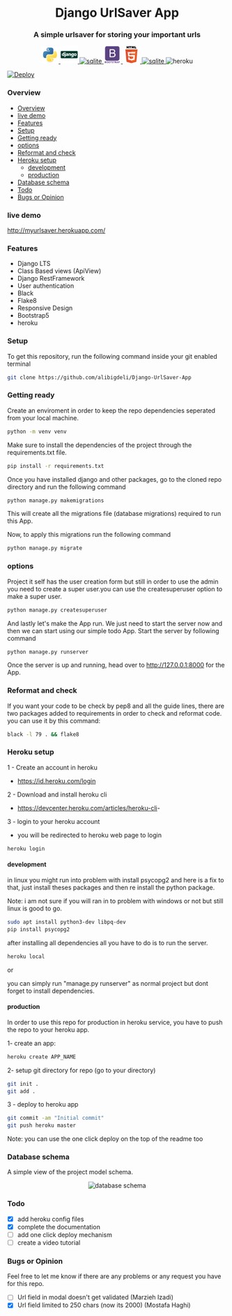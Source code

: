 <h1 align="center">Django UrlSaver App</h1>
<h3 align="center">A simple urlsaver for storing your important urls</h3>
<p align="center">
<a href="https://www.python.org" target="_blank"> <img src="https://raw.githubusercontent.com/devicons/devicon/master/icons/python/python-original.svg" alt="python" width="40" height="40"/> </a>
<a href="https://www.djangoproject.com/" target="_blank"> <img src="https://raw.githubusercontent.com/devicons/devicon/master/icons/django/django-original.svg" alt="django" width="40" height="40"/> </a>
<a href="https://www.django-rest-framework.org/" target="_blank"> <img src="https://www.django-rest-framework.org/img/logo.png" alt="sqlite" width="90" height="40"/> </a>
<a href="https://getbootstrap.com" target="_blank"> <img src="https://raw.githubusercontent.com/devicons/devicon/master/icons/bootstrap/bootstrap-plain-wordmark.svg" alt="bootstrap" width="40" height="40"/> </a>
<a href="https://www.w3.org/html/" target="_blank"> <img src="https://raw.githubusercontent.com/devicons/devicon/master/icons/html5/html5-original-wordmark.svg" alt="html5" width="40" height="40"/> </a> <a href="https://developer.mozilla.org/en-US/docs/Web/JavaScript" target="_blank">
</a>
<a href="https://www.sqlite.org/" target="_blank"> <img src="https://www.vectorlogo.zone/logos/sqlite/sqlite-icon.svg" alt="sqlite" width="40" height="40"/> </a>
<img src="https://www.vectorlogo.zone/logos/heroku/heroku-icon.svg" alt="heroku" width="40" height="40"/>
</p>

[![Deploy](https://www.herokucdn.com/deploy/button.svg)](https://heroku.com/deploy)

### Overview
- [Overview](#overview)
- [live demo](#live-demo)
- [Features](#features)
- [Setup](#setup)
- [Getting ready](#getting-ready)
- [options](#options)
- [Reformat and check](#reformat-and-check)
- [Heroku setup](#heroku-setup)
  - [development](#development)
  - [production](#production)
- [Database schema](#database-schema)
- [Todo](#todo)
- [Bugs or Opinion](#bugs-or-opinion)


### live demo
<a>http://myurlsaver.herokuapp.com/</a>

### Features
- Django LTS
- Class Based views (ApiView)
- Django RestFramework
- User authentication
- Black
- Flake8
- Responsive Design
- Bootstrap5
- heroku



### Setup
To get this repository, run the following command inside your git enabled terminal
```bash
git clone https://github.com/alibigdeli/Django-UrlSaver-App
```

### Getting ready
Create an enviroment in order to keep the repo dependencies seperated from your local machine.
```bash
python -m venv venv
```

Make sure to install the dependencies of the project through the requirements.txt file.
```bash
pip install -r requirements.txt
```

Once you have installed django and other packages, go to the cloned repo directory and run the following command

```bash
python manage.py makemigrations
```

This will create all the migrations file (database migrations) required to run this App.

Now, to apply this migrations run the following command
```bash
python manage.py migrate
```

### options
Project it self has the user creation form but still in order to use the admin you need to create a super user.you can use the createsuperuser option to make a super user.
```bash
python manage.py createsuperuser
```

And lastly let's make the App run. We just need to start the server now and then we can start using our simple todo App. Start the server by following command

```bash
python manage.py runserver
```

Once the server is up and running, head over to http://127.0.0.1:8000 for the App.

### Reformat and check
If you want your code to be check by pep8 and all the guide lines, there are two packages added to requirements in order to check and reformat code.
you can use it by this command:
```bash
black -l 79 . && flake8
```

### Heroku setup
1 - Create an account in heroku
- <a>https://id.heroku.com/login</a>

2 - Download and install heroku cli
- <a>https://devcenter.heroku.com/articles/heroku-cli</a>- 

3 - login to your heroku account
- you will be redirected to heroku web page to login
```bash 
heroku login
```


#### development

in linux you might run into problem with install psycopg2 and here is a fix to that, just install theses packages and then re install the python package.

Note: i am not sure if you will ran in to problem with windows or not but still linux is good to go.

```bash
sudo apt install python3-dev libpq-dev
pip install psycopg2
```
after installing all dependencies all you have to do is to run the server.
```bash
heroku local
```

or

you can simply run "manage.py runserver" as normal project but dont forget to install dependencies.
#### production
In order to use this repo for production in heroku service, you have to push the repo to your heroku app.

1- create an app:
```bash
heroku create APP_NAME
```
2- setup git directory for repo (go to your directory)
```bash
git init .
git add .
```
3 - deploy to heroku app
```bash
git commit -am "Initial commit"
git push heroku master
```

Note: you can use the one click deploy on the top of the readme too
### Database schema
A simple view of the project model schema.
<p align="center">
<img src="https://user-images.githubusercontent.com/29748439/135718855-bc32466b-1622-4ba6-bfdd-99cdbe51b65a.png" alt="database schema" width="300"/>
</p>

### Todo
- [x] add heroku config files
- [x] complete the documentation
- [ ] add one click deploy mechanism
- [ ] create a video tutorial

### Bugs or Opinion
Feel free to let me know if there are any problems or any request you have for this repo.
- [ ] Url field in modal doesn't get validated (Marzieh Izadi)
- [x] Url field limited to 250 chars (now its 2000) (Mostafa Haghi)